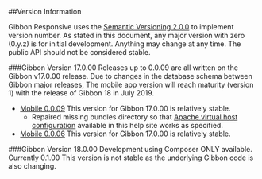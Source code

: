 

##Version Information

Gibbon Responsive  uses the [Semantic Versioning 2.0.0](https://semver.org/) to implement version number. As stated in this document, any major version with zero (0.y.z) is for initial development. Anything may change at any time. The public API should not be considered stable.

###Gibbon Version 17.0.00
Releases up to 0.0.09 are all written on the Gibbon v17.0.00 release.  Due to changes in the database schema between Gibbon major releases, The mobile app version will reach maturity (version 1) with the release of Gibbon 18 in July 2019.

- [Mobile 0.0.09](/Download/Gibbon-Mobile.0.0.09.zip/) This version for Gibbon 17.0.00 is relatively stable.
    - Repaired missing bundles directory so that [Apache virtual host configuration](/Install/Apache-2.4/) available in this help site works as specified.
- [Mobile 0.0.06](/Download/Gibbon-Mobile.0.0.06.zip/) This version for Gibbon 17.0.00 is relatively stable.

###Gibbon Version 18.0.00
Development using Composer ONLY available.  Currently 0.1.00  This version is not stable as the underlying Gibbon code is also changing.

